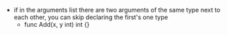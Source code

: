 * if in the arguments list there are two arguments of the same type next to each other, you can skip declaring the first's one type
    * func Add(x, y int) int {}
